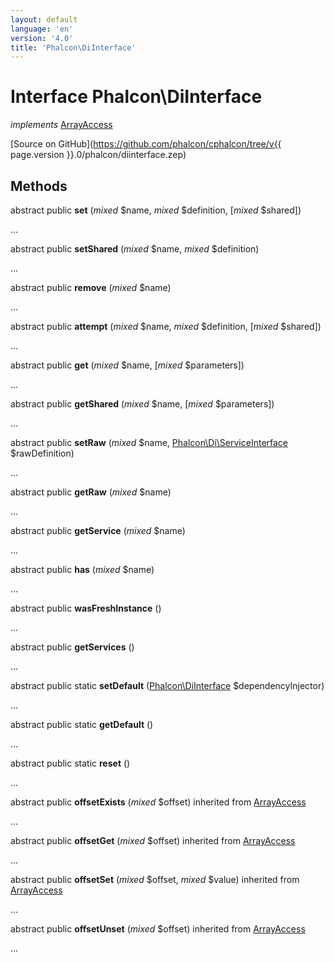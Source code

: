 ```yaml
---
layout: default
language: 'en'
version: '4.0'
title: 'Phalcon\DiInterface'
---
```

# Interface **Phalcon\DiInterface**

*implements* [ArrayAccess](https://php.net/manual/en/class.arrayaccess.php)

[Source on GitHub](https://github.com/phalcon/cphalcon/tree/v{{ page.version }}.0/phalcon/diinterface.zep)

## Methods
abstract public  **set** (*mixed* $name, *mixed* $definition, [*mixed* $shared])

...


abstract public  **setShared** (*mixed* $name, *mixed* $definition)

...


abstract public  **remove** (*mixed* $name)

...


abstract public  **attempt** (*mixed* $name, *mixed* $definition, [*mixed* $shared])

...


abstract public  **get** (*mixed* $name, [*mixed* $parameters])

...


abstract public  **getShared** (*mixed* $name, [*mixed* $parameters])

...


abstract public  **setRaw** (*mixed* $name, [Phalcon\Di\ServiceInterface](Phalcon_Di_ServiceInterface) $rawDefinition)

...


abstract public  **getRaw** (*mixed* $name)

...


abstract public  **getService** (*mixed* $name)

...


abstract public  **has** (*mixed* $name)

...


abstract public  **wasFreshInstance** ()

...


abstract public  **getServices** ()

...


abstract public static  **setDefault** ([Phalcon\DiInterface](Phalcon_DiInterface) $dependencyInjector)

...


abstract public static  **getDefault** ()

...


abstract public static  **reset** ()

...


abstract public  **offsetExists** (*mixed* $offset) inherited from [ArrayAccess](https://php.net/manual/en/class.arrayaccess.php)

...


abstract public  **offsetGet** (*mixed* $offset) inherited from [ArrayAccess](https://php.net/manual/en/class.arrayaccess.php)

...


abstract public  **offsetSet** (*mixed* $offset, *mixed* $value) inherited from [ArrayAccess](https://php.net/manual/en/class.arrayaccess.php)

...


abstract public  **offsetUnset** (*mixed* $offset) inherited from [ArrayAccess](https://php.net/manual/en/class.arrayaccess.php)

...


